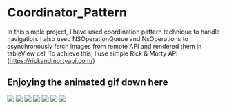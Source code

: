 # Coordinator_Pattern
In this simple project, I have used coordination pattern technique to handle navigation. I also used NSOperationQueue and NsOperations to asynchronously fetch images from remote API and rendered them in tableView cell
To achieve this, I use simple Rick & Morty API (https://rickandmortyapi.com/)
## Enjoying the animated gif down here ##
![](Screenshots/R_Mshot.jpg)
![](Screenshots/R_Mshot.jpg)
![](Screenshots/0.jpg)
![](Screenshots/1.jpg)
![](Screenshots/2.jpg)
![](Screenshots/3.jpg)
![](Screenshots/4.jpg)

